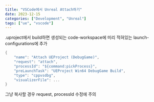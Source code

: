 ```yaml
---
title: "VSCode에서 Unreal Attach하기"
date: 2023-12-15
categories: ["Development", "Unreal"]
tags: ["ue", "vscode"]
---
```

.uproject에서 build하면 생성되는 code-workspace에 미리 적혀있는 launch-configurations에 추가
```cpp
{
	"name": "Attach UEProject (DebugGame)",
	"request": "attach",
	"processId": "${command:pickProcess}",
	"preLaunchTask": "UEProject Win64 DebugGame Build",
	"type": "cppvsdbg",
	"visualizerFile": ...
}
```
그냥 복사할 경우 request, processId 수정에 주의